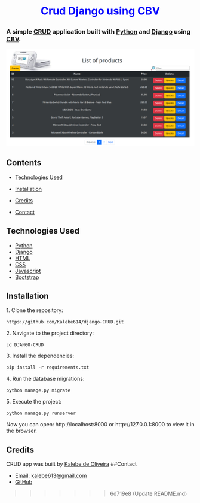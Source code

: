 # <p align="center" style="color: blue">Crud Django using CBV</p>

[crude]: https://www.codecademy.com/article/what-is-crud

[cbv]: https://docs.djangoproject.com/en/4.2/topics/class-based-views/

[django]: https://docs.djangoproject.com/en/4.2/

[python]: https://docs.python.org/3/

[html]: https://developer.mozilla.org/en-US/docs/Web/HTML

[css]: https://developer.mozilla.org/en-US/docs/Web/CSS

[javascript]: https://developer.mozilla.org/en-US/docs/Web/JavaScript

[bootstrap]: https://getbootstrap.com/

[my_github]: https://github.com/Kalebe614

### A simple [CRUD][crude] application built with [Python][python] and [Django][django] using [CBV][cbv].

![Img_Project](core/static/images/CRUDE.png)

## Contents

- [Technologies Used](#technologies-used)

- [Installation](#installation)

- [Credits](#credit)

- [Contact](contact)

## Technologies Used

- [Python][python]
- [Django][django]
- [HTML][html]
- [CSS][css]
- [Javascript][javascript]
- [Bootstrap][bootstrap]
## Installation

<p>1. Clone the repository:

```
https://github.com/Kalebe614/django-CRUD.git
```

</p>

<p>
2. Navigate to the project directory:

```
cd DJANGO-CRUD  
```
</p> 
 
<p>
3. Install the dependencies:

```
pip install -r requirements.txt
```
</p>
<p>
4. Run the database migrations:

```
python manage.py migrate
```
</p>
<p>
5. Execute the project:

```
python manage.py runserver
```
</p>
<p>
Now you can open: http://localhost:8000 or http://127.0.0.1:8000 to view it in the browser.
</p>

## Credits
CRUD app was built by [Kalebe de Oliveira][my_github]
##Contact

- Email: <a ref="mailto:kalebe613@gmail.com">kalebe613@gmail.com</a>
- [GitHub](https://github.com/Kalebe614)
>>>>>>> 6d719e8 (Update README.md)

